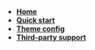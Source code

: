 - [**Home**](/)
- [**Quick start**](quick-start.md)
- [**Theme config**](theme-config.md)
- [**Third-party support**](third-party-support.md)